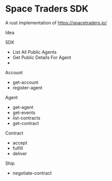 # Space Traders SDK

A rust implementation of https://spacetraders.io/



Idea

SDK
- List All Public Agents
- Get Public Details For Agent
-

Account
- get-account
- register-agent

Agent
- get-agent
- get-events
- list-contracts
- get-contract

Contract
- accept
- fulfill
- deliver


Ship
- negotiate-contract
